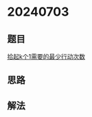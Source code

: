 # 20240703 

## 题目
[拾起k个1需要的最少行动次数](https://leetcode.cn/problems/minimum-moves-to-pick-k-ones/description/)

## 思路


## 解法

```go

```